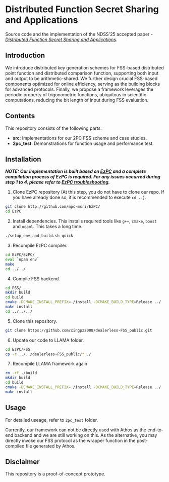 # Distributed Function Secret Sharing and Applications
Source code and the implementation of the NDSS'25 accepted paper - [_Distributed Function Secret Sharing and Applications_](https://www.ndss-symposium.org/ndss-paper/distributed-function-secret-sharing-and-applications/).

## Introduction
We introduce distributed key generation schemes for FSS-based distributed point function and distributed comparison function,
supporting both input and output to be arithmetic-shared. We further design crucial FSS-based components optimized for online efficiency, serving as the building blocks for advanced protocols.
Finally, we propose a framework leverages the periodic property of trigonometric functions, ubiquitous in scientific computations, reducing the bit length of input during FSS evaluation.

## Contents
This repository consists of the following parts:
- __src__: Implementations for our 2PC FSS scheme and case studies.
- __2pc_test__: Demonstrations for function usage and performance test.

## Installation
***NOTE: Our implementation is built based on [EzPC](https://github.com/mpc-msri/EzPC) and a complete compilation process of EzPC is required.
For any issues occurred during step 1 to 4, please refer to [EzPC troubleshooting](https://github.com/mpc-msri/EzPC/issues).***

1. Clone EzPC repository (At this step, you do not have to clone our repo. If you have already done so, it is recommended to execute ```cd ..```).

```bash
git clone http://github.com/mpc-msri/EzPC/
cd EzPC
```

2. Install dependencies. This installs required tools like `g++`, `cmake`, `boost` and `ocaml`. This takes a long time.

```bash
./setup_env_and_build.sh quick
```

3. Recompile EzPC compiler.

```bash
cd EzPC/EzPC/
eval `opam env`
make
cd ../../
```

4. Compile FSS backend.

```bash
cd FSS/
mkdir build
cd build
cmake -DCMAKE_INSTALL_PREFIX=./install -DCMAKE_BUILD_TYPE=Release ../
make install
cd ../../../
```

5. Clone this repository.

```bash
git clone https://github.com/xingpz2008/dealerless-FSS_public.git
```

6. Update our code to LLAMA folder.

```bash
cd EzPC/FSS
cp -r ../../dealerless-FSS_public/* ./
```

7. Recompile LLAMA framework again

```bash
rm -rf ./build
mkdir build
cd build
cmake -DCMAKE_INSTALL_PREFIX=./install -DCMAKE_BUILD_TYPE=Release ../
make install
```

## Usage
For detailed useage, refer to `2pc_test` folder.

Currently, our framework can not be directly used with Athos as the end-to-end backend and we are still working on this. 
As the alternative, you may directly invoke our FSS protocol as the wrapper function in the post-compiled file generated by Athos.

## Disclaimer
This repository is a proof-of-concept prototype.
